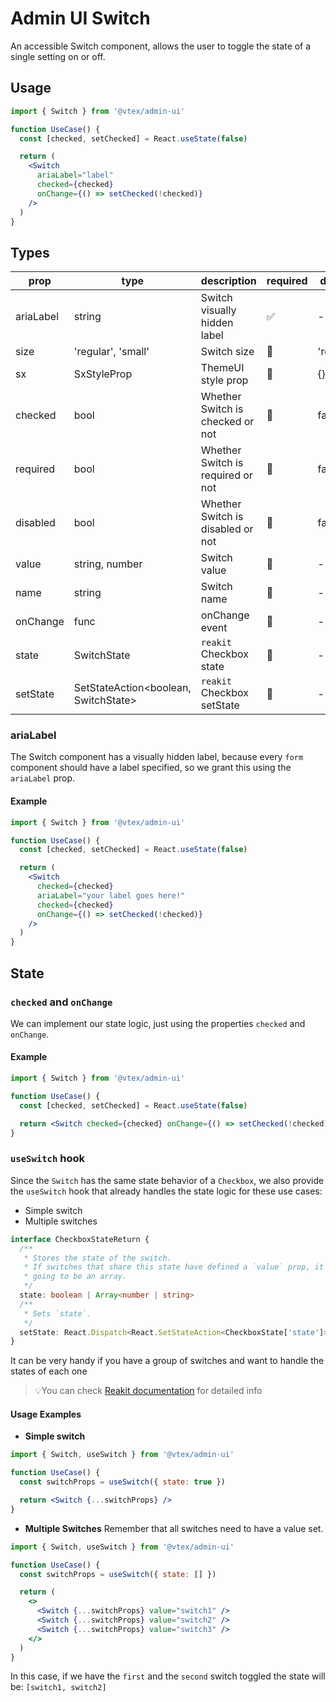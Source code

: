 # Admin UI Switch

An accessible Switch component, allows the user to toggle the state of a single setting on or off.

## Usage

```jsx
import { Switch } from '@vtex/admin-ui'

function UseCase() {
  const [checked, setChecked] = React.useState(false)

  return (
    <Switch
      ariaLabel="label"
      checked={checked}
      onChange={() => setChecked(!checked)}
    />
  )
}
```

## Types

| prop      | type                                 | description                       | required | default   |
| --------- | ------------------------------------ | --------------------------------- | -------- | --------- |
| ariaLabel | string                               | Switch visually hidden label      | ✅       | -         |
| size      | 'regular', 'small'                   | Switch size                       | 🚫       | 'regular' |
| sx        | SxStyleProp                          | ThemeUI style prop                | 🚫       | {}        |
| checked   | bool                                 | Whether Switch is checked or not  | 🚫       | false     |
| required  | bool                                 | Whether Switch is required or not | 🚫       | false     |
| disabled  | bool                                 | Whether Switch is disabled or not | 🚫       | false     |
| value     | string, number                       | Switch value                      | 🚫       | -         |
| name      | string                               | Switch name                       | 🚫       | -         |
| onChange  | func                                 | onChange event                    | 🚫       | -         |
| state     | SwitchState                          | `reakit` Checkbox state           | 🚫       | -         |
| setState  | SetStateAction<boolean, SwitchState> | `reakit` Checkbox setState        | 🚫       | -         |

### ariaLabel

The Switch component has a visually hidden label, because every `form` component should have a label specified, so we grant this using the `ariaLabel` prop.

#### Example

```jsx
import { Switch } from '@vtex/admin-ui'

function UseCase() {
  const [checked, setChecked] = React.useState(false)

  return (
    <Switch
      checked={checked}
      ariaLabel="your label goes here!"
      checked={checked}
      onChange={() => setChecked(!checked)}
    />
  )
}
```

## State

### `checked` and `onChange`

We can implement our state logic, just using the properties `checked` and `onChange`.

#### Example

```jsx
import { Switch } from '@vtex/admin-ui'

function UseCase() {
  const [checked, setChecked] = React.useState(false)

  return <Switch checked={checked} onChange={() => setChecked(!checked)} />
}
```

### `useSwitch` hook

Since the `Switch` has the same state behavior of a `Checkbox`, we also provide the `useSwitch` hook that already handles the state logic for these use cases:

- Simple switch
- Multiple switches

```ts
interface CheckboxStateReturn {
  /**
   * Stores the state of the switch.
   * If switches that share this state have defined a `value` prop, it's
   * going to be an array.
   */
  state: boolean | Array<number | string>
  /**
   * Sets `state`.
   */
  setState: React.Dispatch<React.SetStateAction<CheckboxState['state']>>
}
```

It can be very handy if you have a group of switches and want to handle the states of each one

> 💡You can check [Reakit documentation](https://reakit.io/docs/checkbox/#usecheckboxstate) for detailed info

#### Usage Examples

- **Simple switch**

```jsx
import { Switch, useSwitch } from '@vtex/admin-ui'

function UseCase() {
  const switchProps = useSwitch({ state: true })

  return <Switch {...switchProps} />
}
```

- **Multiple Switches**
  Remember that all switches need to have a value set.

```jsx
import { Switch, useSwitch } from '@vtex/admin-ui'

function UseCase() {
  const switchProps = useSwitch({ state: [] })

  return (
    <>
      <Switch {...switchProps} value="switch1" />
      <Switch {...switchProps} value="switch2" />
      <Switch {...switchProps} value="switch3" />
    </>
  )
}
```

In this case, if we have the `first` and the `second` switch toggled the state will be: `[switch1, switch2]`
